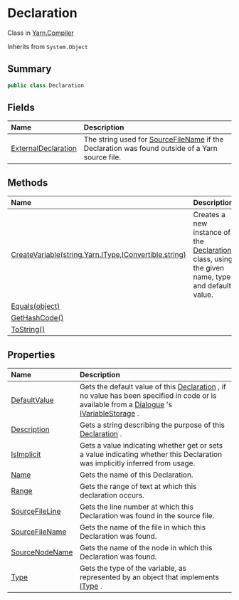 # Declaration

Class in [Yarn.Compiler](/api/csharp/yarn.compiler.md)

Inherits from `System.Object`

## Summary



```csharp
public class Declaration
```

## Fields

|Name|Description|
|:---|:---|
|[ExternalDeclaration](/api/csharp/yarn.compiler.declaration.externaldeclaration.md)|The string used for  <a href="yarn.compiler.declaration.sourcefilename.md">SourceFileName</a>  if the Declaration was found outside of a Yarn source file.|

## Methods

|Name|Description|
|:---|:---|
|[CreateVariable(string,Yarn.IType,IConvertible,string)](/api/csharp/yarn.compiler.declaration.createvariable.md)|Creates a new instance of the  <a href="yarn.compiler.declaration.md">Declaration</a>  class, using the given name, type and default value.|
|[Equals(object)](/api/csharp/yarn.compiler.declaration.equals.md)||
|[GetHashCode()](/api/csharp/yarn.compiler.declaration.gethashcode.md)||
|[ToString()](/api/csharp/yarn.compiler.declaration.tostring.md)||

## Properties

|Name|Description|
|:---|:---|
|[DefaultValue](/api/csharp/yarn.compiler.declaration.defaultvalue.md)|Gets the default value of this  <a href="yarn.compiler.declaration.md">Declaration</a> , if no value has been specified in code or is available from a  <a href="yarn.dialogue.md">Dialogue</a> 's  <a href="yarn.ivariablestorage.md">IVariableStorage</a> .|
|[Description](/api/csharp/yarn.compiler.declaration.description.md)|Gets a string describing the purpose of this  <a href="yarn.compiler.declaration.md">Declaration</a> .|
|[IsImplicit](/api/csharp/yarn.compiler.declaration.isimplicit.md)|Gets a value indicating whether get or sets a value indicating whether this Declaration was implicitly inferred from usage.|
|[Name](/api/csharp/yarn.compiler.declaration.name.md)|Gets the name of this Declaration.|
|[Range](/api/csharp/yarn.compiler.declaration.range.md)|Gets the range of text at which this declaration occurs.|
|[SourceFileLine](/api/csharp/yarn.compiler.declaration.sourcefileline.md)|Gets the line number at which this Declaration was found in the source file.|
|[SourceFileName](/api/csharp/yarn.compiler.declaration.sourcefilename.md)|Gets the name of the file in which this Declaration was found.|
|[SourceNodeName](/api/csharp/yarn.compiler.declaration.sourcenodename.md)|Gets the name of the node in which this Declaration was found.|
|[Type](/api/csharp/yarn.compiler.declaration.type.md)|Gets the type of the variable, as represented by an object that implements  <a href="yarn.itype.md">IType</a> .|

